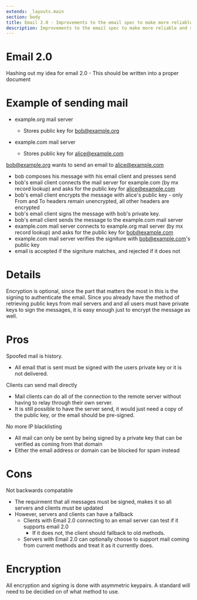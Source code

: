 ```yaml
---
extends: _layouts.main
section: body
title: Email 2.0 - Improvements to the email spec to make more reliable and secure.
description: Improvements to the email spec to make more reliable and secure.
---
```

# Email 2.0

Hashing out my idea for email 2.0 - This should be written into a proper document

Example of sending mail
================

  * example.org mail server
    * Stores public key for bob@example.org

  * example.com mail server
    * Stores public key for alice@example.com


bob@example.org wants to send an email to alice@example.com

  * bob composes his message with his email client and presses send
  * bob's email client connects the mail server for example.com (by mx record lookup) and asks for the public key for alice@example.com
  * bob's email client encrypts the message with alice's public key - only From and To headers remain unencrypted, all other headers are encrypted
  * bob's email client signs the message with bob's private key.
  * bob's email client sends the message to the example.com mail server
  * example.com mail server connects to example.org mail server (by mx record lookup) and asks for the public key for bob@example.com
  * example.com mail server verifies the signiture with bob@example.com's public key
  * email is accepted if the signiture matches, and rejected if it does not


Details
================
Encryption is optional, since the part that matters the most in this is the signing to authenticate the email. Since you already have the method of retrieving public keys from mail servers and and all users must have private keys to sign the messages, it is easy enough just to encrypt the message as well.


Pros
=============
Spoofed mail is history.

  * All email that is sent must be signed with the users private key or it is not delivered.

Clients can send mail directly

  * Mail clients can do all of the connection to the remote server without having to relay through their own server.
  * It is still possible to have the server send, it would just need a copy of the public key, or the email should be pre-signed.

No more IP blacklisting

  * All mail can only be sent by being signed by a private key that can be verified as coming from that domain
  * Either the email address or domain can be blocked for spam instead

Cons
=============

Not backwards compatable

  * The requirment that all messages must be signed, makes it so all servers and clients must be updated
  * However, servers and clients can have a fallback
    * Clients with Email 2.0 connecting to an email server can test if it supports email 2.0
      * If it does not, the client should fallback to old methods.
    * Servers with Email 2.0 can optionally choose to support mail coming from current methods and treat it as it currently does.

Encryption
================

All encryption and signing is done with asymmetric keypairs. A standard will need to be decidied on of what method to use.
